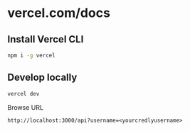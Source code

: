 # vercel.com/docs

## Install Vercel CLI

```bash
npm i -g vercel
```

## Develop locally

```bash
vercel dev
```

Browse URL

`http://localhost:3000/api?username=<yourcredlyusername>`
